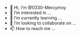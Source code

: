 - 👋 Hi, I’m @0330-Mercymoy
- 👀 I’m interested in ...
- 🌱 I’m currently learning ...
- 💞️ I’m looking to collaborate on ...
- 📫 How to reach me ...

<!---
0330-Mercymoy/0330-Mercymoy is a ✨ special ✨ repository because its `README.md` (this file) appears on your GitHub profile.
You can click the Preview link to take a look at your changes.
--->
